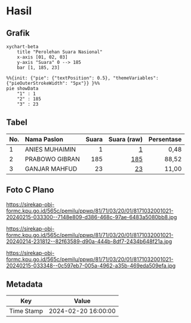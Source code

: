 # Hasil

## Grafik

```mermaid
xychart-beta
    title "Perolehan Suara Nasional"
    x-axis [01, 02, 03]
    y-axis "Suara" 0 --> 185
    bar [1, 185, 23]
```

```mermaid
%%{init: {"pie": {"textPosition": 0.5}, "themeVariables": {"pieOuterStrokeWidth": "5px"}} }%%
pie showData
    "1" : 1
    "2" : 185
    "3" : 23
```

## Tabel

| No. | Nama Paslon    | Suara | Suara (raw) | Persentase |
|:--- |:-------------- | -----:| -----------:| ----------:|
| 1   | ANIES MUHAIMIN | 1     | [1][p-1]    | 0,48       |
| 2   | PRABOWO GIBRAN | 185   | [185][p-2]  | 88,52      |
| 3   | GANJAR MAHFUD  | 23    | [23][p-3]   | 11,00      |


[p-1]: https://github.com/gigit-pemilu/pemilu-2024/blob/main/pilpres/hitung-suara/sub/81-maluku/sub/71-kota-ambon/sub/03-baguala/sub/2001-passo/sub/021-tps/sub/paslon-1.txt
[p-2]: https://github.com/gigit-pemilu/pemilu-2024/blob/main/pilpres/hitung-suara/sub/81-maluku/sub/71-kota-ambon/sub/03-baguala/sub/2001-passo/sub/021-tps/sub/paslon-2.txt
[p-3]: https://github.com/gigit-pemilu/pemilu-2024/blob/main/pilpres/hitung-suara/sub/81-maluku/sub/71-kota-ambon/sub/03-baguala/sub/2001-passo/sub/021-tps/sub/paslon-3.txt

## Foto C Plano

https://sirekap-obj-formc.kpu.go.id/565c/pemilu/ppwp/81/71/03/20/01/8171032001021-20240215-033300--7148e809-d386-468c-97ae-6483a5080bb8.jpg

https://sirekap-obj-formc.kpu.go.id/565c/pemilu/ppwp/81/71/03/20/01/8171032001021-20240214-231812--82f63589-d90a-444b-8df7-2434b648f21a.jpg

https://sirekap-obj-formc.kpu.go.id/565c/pemilu/ppwp/81/71/03/20/01/8171032001021-20240215-033348--0c597eb7-005a-4962-a35b-469eda509efa.jpg


## Metadata

| Key        | Value               |
| ---------- | ------------------- |
| Time Stamp | 2024-02-20 16:00:00 |



